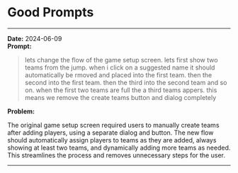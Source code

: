 # Good Prompts

---

**Date:** 2024-06-09  
**Prompt:**

> lets change the flow of the game setup screen. lets first show two teams from the jump. when i click on a suggested name it should automatically be rmoved and placed into the first team. then the second into the first team. then the third into the second team and so on. when the first two teams are full the a third teams appers. this means we remove the create teams button and dialog completely

**Problem:**

The original game setup screen required users to manually create teams after adding players, using a separate dialog and button. The new flow should automatically assign players to teams as they are added, always showing at least two teams, and dynamically adding more teams as needed. This streamlines the process and removes unnecessary steps for the user.

---
